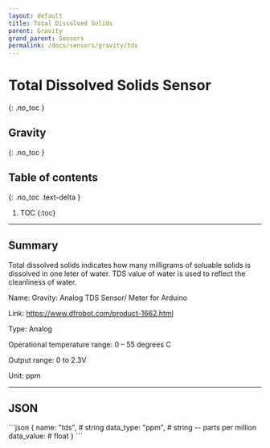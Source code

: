 ```yaml
---
layout: default
title: Total Dissolved Solids
parent: Gravity
grand_parent: Sensors
permalink: /docs/sensors/gravity/tds
---
```


# Total Dissolved Solids Sensor
{: .no_toc }
## Gravity
{: .no_toc }

## Table of contents
{: .no_toc .text-delta }

1. TOC
{:toc}

---

## Summary

Total dissolved solids indicates how many milligrams of soluable solids is dissolved in one leter of water. TDS value of water is used to reflect the cleanliness of water. 

Name: Gravity: Analog TDS Sensor/ Meter for Arduino

Link: https://www.dfrobot.com/product-1662.html

Type: Analog 

Operational temperature range: 0 – 55 degrees C

Output range: 0 to 2.3V

Unit: ppm


---

## JSON 

<div class="code-example" markdown="1">
```json
{
  name: "tds",        # string
  data_type: "ppm",  # string -- parts per million
  data_value:        # float
}
```
</div>

<!-- ### Convert units

<div class="code-example" markdown="1">
The adc to raw value can  be converted into two datatypes:

ADC Voltage: ADC_Raw
</div> -->
